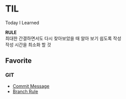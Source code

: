 # TIL
Today I Learned

**RULE**  
최대한 간결하면서도 다시 찾아보았을 때 알아 보기 쉽도록 작성  
작성 시간을 최소화 할 것

## Favorite
### GIT
- [Commit Message](https://blog.ull.im/engineering/2019/03/10/logs-on-git.html)
- [Branch Rule](https://gmlwjd9405.github.io/2018/05/11/types-of-git-branch.html)
